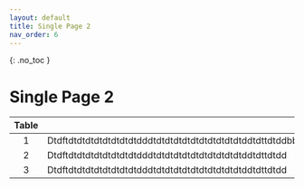 ```yaml
---
layout: default
title: Single Page 2
nav_order: 6
---
```

{: .no_toc }

# Single Page 2



| Table |                                                              |
| :--: | ------------------------------------------------------------ |
|  1   | Dtdftdtdtdtdtdtdtdtdtdddtdtdtdtdtdtdtdtdtdtdtddtdttdtddbbbbbbbbbbbbbbbbbbbbbb |
|  2   | Dtdftdtdtdtdtdtdtdtdtdddtdtdtdtdtdtdtdtdtdtdtddtdttdtdd      |
|  3   | Dtdftdtdtdtdtdtdtdtdtdddtdtdtdtdtdtdtdtdtdtdtddtdttdtdd      |

